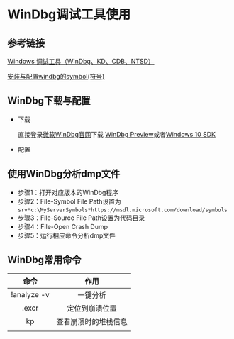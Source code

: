 # WinDbg调试工具使用

## 参考链接

[Windows 调试工具（WinDbg、KD、CDB、NTSD）](https://docs.microsoft.com/zh-cn/windows-hardware/drivers/debugger/)

[安装与配置windbg的symbol(符号)](https://blog.csdn.net/whatday/article/details/7290164)

## WinDbg下载与配置

- 下载

  直接登录[微软WinDbg官网](https://docs.microsoft.com/zh-cn/windows-hardware/drivers/debugger/debugger-download-tools)下载 [WinDbg Preview](https://www.microsoft.com/store/p/windbg/9pgjgd53tn86)或者[Windows 10 SDK](https://developer.microsoft.com/windows/downloads/windows-10-sdk)

- 配置

## 使用WinDbg分析dmp文件

- 步骤1：打开对应版本的WinDbg程序
- 步骤2：File-Symbol File Path设置为`srv*c:\MyServerSymbols*https://msdl.microsoft.com/download/symbols`
- 步骤3：File-Source File Path设置为代码目录
- 步骤4：File-Open Crash Dump
- 步骤5：运行相应命令分析dmp文件

## WinDbg常用命令

|    命令     |         作用         |
| :---------: | :------------------: |
| !analyze -v |       一键分析       |
|    .excr    |    定位到崩溃位置    |
|     kp      | 查看崩溃时的堆栈信息 |
|             |                      |